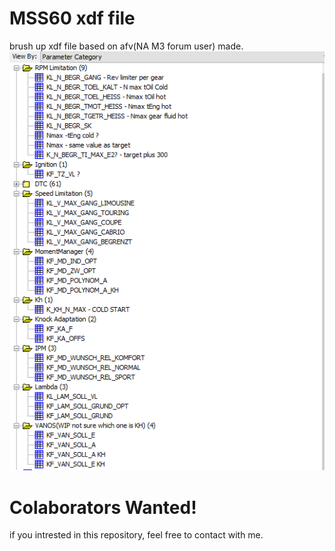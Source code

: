 # MSS60 xdf file
brush up xdf file based on afv(NA M3 forum user) made.
![XDF](images/xdf.png)

# Colaborators Wanted! 
if you intrested in this repository, feel free to contact with me.